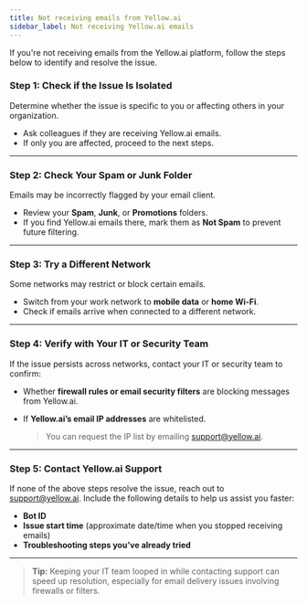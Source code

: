 ```yaml
---
title: Not receiving emails from Yellow.ai
sidebar_label: Not receiving Yellow.ai emails
---
```




If you're not receiving emails from the Yellow\.ai platform, follow the steps below to identify and resolve the issue.


### Step 1: Check if the Issue Is Isolated

Determine whether the issue is specific to you or affecting others in your organization.

* Ask colleagues if they are receiving Yellow\.ai emails.
* If only you are affected, proceed to the next steps.

---

### Step 2: Check Your Spam or Junk Folder

Emails may be incorrectly flagged by your email client.

* Review your **Spam**, **Junk**, or **Promotions** folders.
* If you find Yellow\.ai emails there, mark them as **Not Spam** to prevent future filtering.

---

### Step 3: Try a Different Network

Some networks may restrict or block certain emails.

* Switch from your work network to **mobile data** or **home Wi-Fi**.
* Check if emails arrive when connected to a different network.

---

### Step 4: Verify with Your IT or Security Team

If the issue persists across networks, contact your IT or security team to confirm:

* Whether **firewall rules or email security filters** are blocking messages from Yellow\.ai.
* If **Yellow\.ai’s email IP addresses** are whitelisted.

  > You can request the IP list by emailing [support@yellow.ai](mailto:support@yellow.ai).

---

### Step 5: Contact Yellow\.ai Support

If none of the above steps resolve the issue, reach out to [support@yellow.ai](mailto:support@yellow.ai). Include the following details to help us assist you faster:

* **Bot ID**
* **Issue start time** (approximate date/time when you stopped receiving emails)
* **Troubleshooting steps you've already tried**

---

> **Tip:** Keeping your IT team looped in while contacting support can speed up resolution, especially for email delivery issues involving firewalls or filters.

